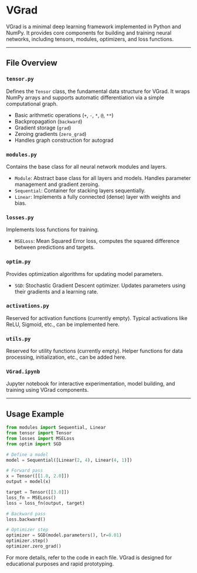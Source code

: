 # VGrad

VGrad is a minimal deep learning framework implemented in Python and NumPy. It provides core components for building and training neural networks, including tensors, modules, optimizers, and loss functions.

---

## File Overview

### `tensor.py`

Defines the `Tensor` class, the fundamental data structure for VGrad. It wraps NumPy arrays and supports automatic differentiation via a simple computational graph.

- Basic arithmetic operations (`+`, `-`, `*`, `@`, `**`)
- Backpropagation (`backward`)
- Gradient storage (`grad`)
- Zeroing gradients (`zero_grad`)
- Handles graph construction for autograd

### `modules.py`

Contains the base class for all neural network modules and layers.

- `Module`: Abstract base class for all layers and models. Handles parameter management and gradient zeroing.
- `Sequential`: Container for stacking layers sequentially.
- `Linear`: Implements a fully connected (dense) layer with weights and bias.

### `losses.py`

Implements loss functions for training.

- `MSELoss`: Mean Squared Error loss, computes the squared difference between predictions and targets.

### `optim.py`

Provides optimization algorithms for updating model parameters.

- `SGD`: Stochastic Gradient Descent optimizer. Updates parameters using their gradients and a learning rate.

### `activations.py`

Reserved for activation functions (currently empty). Typical activations like ReLU, Sigmoid, etc., can be implemented here.

### `utils.py`

Reserved for utility functions (currently empty). Helper functions for data processing, initialization, etc., can be added here.

### `VGrad.ipynb`

Jupyter notebook for interactive experimentation, model building, and training using VGrad components.

---

## Usage Example

```python
from modules import Sequential, Linear
from tensor import Tensor
from losses import MSELoss
from optim import SGD

# Define a model
model = Sequential([Linear(2, 4), Linear(4, 1)])

# Forward pass
x = Tensor([[1.0, 2.0]])
output = model(x)

target = Tensor([[3.0]])
loss_fn = MSELoss()
loss = loss_fn(output, target)

# Backward pass
loss.backward()

# Optimizer step
optimizer = SGD(model.parameters(), lr=0.01)
optimizer.step()
optimizer.zero_grad()
```

For more details, refer to the code in each file. VGrad is designed for educational purposes and rapid prototyping.
